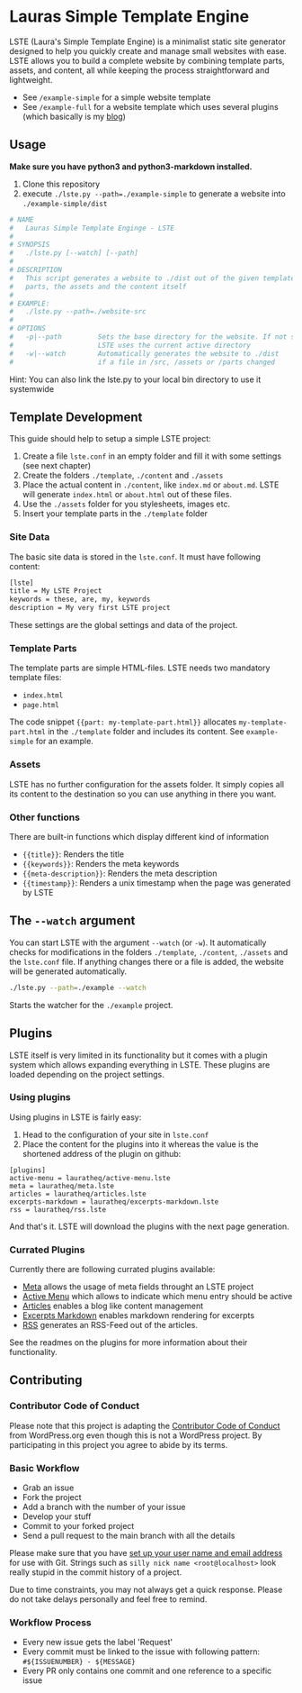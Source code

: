# Lauras Simple Template Engine

LSTE (Laura's Simple Template Engine) is a minimalist static site generator designed to help you quickly create and manage small websites with ease. LSTE allows you to build a complete website by combining template parts, assets, and content, all while keeping the process straightforward and lightweight.

* See `/example-simple` for a simple website template
* See `/example-full` for a website template which uses several plugins (which basically is my [blog](https://working-directory.com))

## Usage

**Make sure you have python3 and python3-markdown installed.**

1. Clone this repository
2. execute `./lste.py --path=./example-simple` to generate a website into `./example-simple/dist`

```bash
# NAME
#   Lauras Simple Template Enginge - LSTE
#
# SYNOPSIS
#   ./lste.py [--watch] [--path]
#
# DESCRIPTION
#   This script generates a website to ./dist out of the given template
#   parts, the assets and the content itself
#
# EXAMPLE:
#   ./lste.py --path=./website-src
#
# OPTIONS
#   -p|--path         Sets the base directory for the website. If not setted
#                     LSTE uses the current active directory
#   -w|--watch        Automatically generates the website to ./dist
#                     if a file in /src, /assets or /parts changed
```

Hint: You can also link the lste.py to your local bin directory to use it systemwide

## Template Development

This guide should help to setup a simple LSTE project:

1. Create a file `lste.conf` in an empty folder and fill it with some settings (see next chapter)
2. Create the folders `./template`, `./content` and `./assets`
3. Place the actual content in `./content`, like `index.md` or `about.md`. LSTE will generate `index.html` or `about.html` out of these files.
4. Use the `./assets` folder for you stylesheets, images etc.
5. Insert your template parts in the `./template` folder

### Site Data

The basic site data is stored in the `lste.conf`. It must have following content:

```bash
[lste]
title = My LSTE Project
keywords = these, are, my, keywords
description = My very first LSTE project
```

These settings are the global settings and data of the project.

### Template Parts

The template parts are simple HTML-files. LSTE needs two mandatory template files:

* `index.html`
* `page.html`

The code snippet `{{part: my-template-part.html}}` allocates `my-template-part.html` in the `./template` folder and includes its content. See `example-simple` for an example.

### Assets

LSTE has no further configuration for the assets folder. It simply copies all its content to the destination so you can use anything in there you want.

### Other functions

There are built-in functions which display different kind of information

* `{{title}}`: Renders the title
* `{{keywords}}`: Renders the meta keywords
* `{{meta-description}}`: Renders the meta description
* `{{timestamp}}`: Renders a unix timestamp when the page was generated by LSTE

## The `--watch` argument

You can start LSTE with the argument `--watch` (or `-w`). It automatically checks for modifications in the folders `./template`, `./content`, `./assets` and the `lste.conf` file. If anything changes there or a file is added, the website will be generated automatically.

```bash
./lste.py --path=./example --watch
```

Starts the watcher for the `./example` project.

## Plugins

LSTE itself is very limited in its functionality but it comes with a plugin system which allows expanding everything in LSTE. These plugins are loaded depending on the project settings.

### Using plugins

Using plugins in LSTE is fairly easy:

1. Head to the configuration of your site in `lste.conf`
2. Place the content for the plugins into it whereas the value is the shortened address of the plugin on github:

```
[plugins]
active-menu = lauratheq/active-menu.lste
meta = lauratheq/meta.lste
articles = lauratheq/articles.lste
excerpts-markdown = lauratheq/excerpts-markdown.lste
rss = lauratheq/rss.lste
```

And that's it. LSTE will download the plugins with the next page generation.

### Currated Plugins

Currently there are following currated plugins available:

* [Meta](https://github.com/lauratheq/meta.lste) allows the usage of meta fields throught an LSTE project
* [Active Menu](https://github.com/lauratheq/active-menu.lste) which allows to indicate which menu entry should be active
* [Articles](https://github.com/lauratheq/articles.lste) enables a blog like content management
* [Excerpts Markdown](https://github.com/lauratheq/excerpts-markdown.lste) enables markdown rendering for excerpts
* [RSS](https://github.com/lauratheq/rss.lste) generates an RSS-Feed out of the articles.

See the readmes on the plugins for more information about their functionality.

## Contributing

### Contributor Code of Conduct

Please note that this project is adapting the [Contributor Code of Conduct](https://learn.wordpress.org/online-workshops/code-of-conduct/) from WordPress.org even though this is not a WordPress project. By participating in this project you agree to abide by its terms.

### Basic Workflow

* Grab an issue
* Fork the project
* Add a branch with the number of your issue
* Develop your stuff
* Commit to your forked project
* Send a pull request to the main branch with all the details

Please make sure that you have [set up your user name and email address](https://git-scm.com/book/en/v2/Getting-Started-First-Time-Git-Setup) for use with Git. Strings such as `silly nick name <root@localhost>` look really stupid in the commit history of a project.

Due to time constraints, you may not always get a quick response. Please do not take delays personally and feel free to remind.

### Workflow Process

* Every new issue gets the label 'Request'
* Every commit must be linked to the issue with following pattern: `#${ISSUENUMBER} - ${MESSAGE}`
* Every PR only contains one commit and one reference to a specific issue
